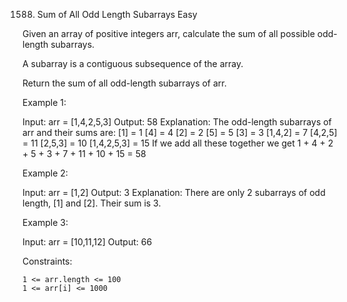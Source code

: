 1588. Sum of All Odd Length Subarrays
Easy

Given an array of positive integers arr, calculate the sum of all possible odd-length subarrays.

A subarray is a contiguous subsequence of the array.

Return the sum of all odd-length subarrays of arr.

 

Example 1:

Input: arr = [1,4,2,5,3]
Output: 58
Explanation: The odd-length subarrays of arr and their sums are:
[1] = 1
[4] = 4
[2] = 2
[5] = 5
[3] = 3
[1,4,2] = 7
[4,2,5] = 11
[2,5,3] = 10
[1,4,2,5,3] = 15
If we add all these together we get 1 + 4 + 2 + 5 + 3 + 7 + 11 + 10 + 15 = 58

Example 2:

Input: arr = [1,2]
Output: 3
Explanation: There are only 2 subarrays of odd length, [1] and [2]. Their sum is 3.

Example 3:

Input: arr = [10,11,12]
Output: 66

 

Constraints:

    1 <= arr.length <= 100
    1 <= arr[i] <= 1000

